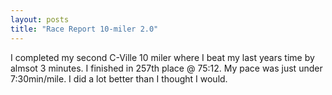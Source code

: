 ```yaml
---
layout: posts
title: "Race Report 10-miler 2.0"
---
```


I completed my second C-Ville 10 miler where I beat my last years time by almsot 3 minutes. I finished in 257th place @ 75:12. My pace was just under 7:30min/mile. I did a lot better than I thought I would. 